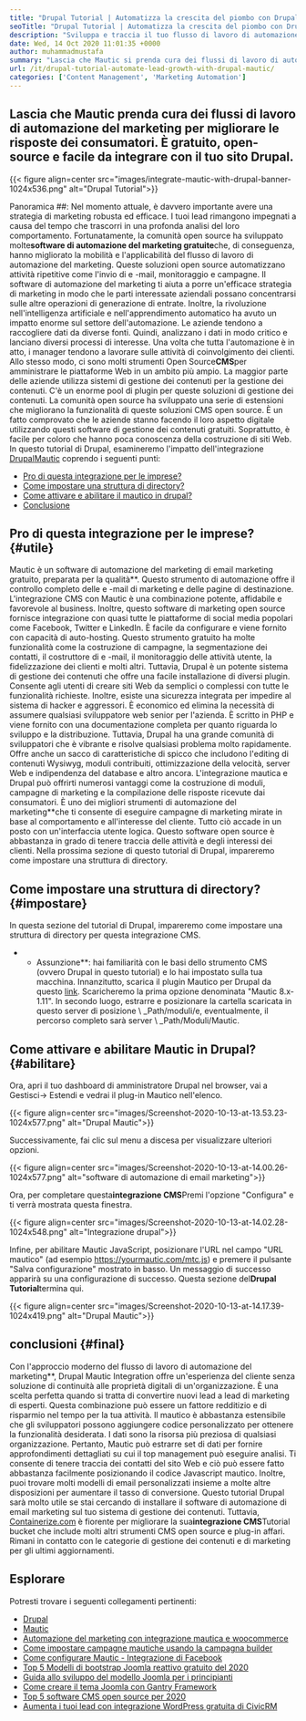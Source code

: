 ```yaml
---
title: "Drupal Tutorial | Automatizza la crescita del piombo con Drupal & Mautic '" 
seoTitle: "Drupal Tutorial | Automatizza la crescita del piombo con Drupal & Mautic" 
description: "Sviluppa e traccia il tuo flusso di lavoro di automazione del marketing con l'aiuto dell'integrazione mautica di Drupal. Segui questo tutorial Drupal per apprendere le fasi di integrazione." 
date: Wed, 14 Oct 2020 11:01:35 +0000
author: muhammadmustafa
summary: "Lascia che Mautic si prenda cura dei flussi di lavoro di automazione del marketing per migliorare le risposte dei consumatori. È gratuito, open-source e facile da integrare con il tuo sito Drupal." 
url: /it/drupal-tutorial-automate-lead-growth-with-drupal-mautic/
categories: ['Content Management', 'Marketing Automation']
---
```


## Lascia che Mautic prenda cura dei flussi di lavoro di automazione del marketing per migliorare le risposte dei consumatori. È gratuito, open-source e facile da integrare con il tuo sito Drupal.

{{< figure align=center src="images/integrate-mautic-with-drupal-banner-1024x536.png" alt="Drupal Tutorial">}}


Panoramica ##:
Nel momento attuale, è davvero importante avere una strategia di marketing robusta ed efficace. I tuoi lead rimangono impegnati a causa del tempo che trascorri in una profonda analisi del loro comportamento. Fortunatamente, la comunità open source ha sviluppato molte**software di automazione del marketing gratuite**che, di conseguenza, hanno migliorato la mobilità e l'applicabilità del flusso di lavoro di automazione del marketing. Queste soluzioni open source automatizzano attività ripetitive come l'invio di e -mail, monitoraggio e campagne. Il software di automazione del marketing ti aiuta a porre un'efficace strategia di marketing in modo che le parti interessate aziendali possano concentrarsi sulle altre operazioni di generazione di entrate. Inoltre, la rivoluzione nell'intelligenza artificiale e nell'apprendimento automatico ha avuto un impatto enorme sul settore dell'automazione. Le aziende tendono a raccogliere dati da diverse fonti. Quindi, analizzano i dati in modo critico e lanciano diversi processi di interesse. Una volta che tutta l'automazione è in atto, i manager tendono a lavorare sulle attività di coinvolgimento dei clienti.
Allo stesso modo, ci sono molti strumenti Open Source**CMS**per amministrare le piattaforme Web in un ambito più ampio. La maggior parte delle aziende utilizza sistemi di gestione dei contenuti per la gestione dei contenuti. C'è un enorme pool di plugin per queste soluzioni di gestione dei contenuti. La comunità open source ha sviluppato una serie di estensioni che migliorano la funzionalità di queste soluzioni CMS open source. È un fatto comprovato che le aziende stanno facendo il loro aspetto digitale utilizzando questi software di gestione dei contenuti gratuiti. Soprattutto, è facile per coloro che hanno poca conoscenza della costruzione di siti Web. In questo tutorial di Drupal, esamineremo l'impatto dell'integrazione [Drupal][2][Mautic][1] coprendo i seguenti punti:
  * [Pro di questa integrazione per le imprese?][3]
  * [Come impostare una struttura di directory?][4]
  * [Come attivare e abilitare il mautico in drupal?][5]
  * [Conclusione][6]

## Pro di questa integrazione per le imprese?   {#utile}
Mautic è un software di automazione del marketing di email marketing gratuito, preparata per la qualità**. Questo strumento di automazione offre il controllo completo delle e -mail di marketing e delle pagine di destinazione. L'integrazione CMS con Mautic è una combinazione potente, affidabile e favorevole al business. Inoltre, questo software di marketing open source fornisce integrazione con quasi tutte le piattaforme di social media popolari come Facebook, Twitter e LinkedIn. È facile da configurare e viene fornito con capacità di auto-hosting. Questo strumento gratuito ha molte funzionalità come la costruzione di campagne, la segmentazione dei contatti, il costruttore di e -mail, il monitoraggio delle attività utente, la fidelizzazione dei clienti e molti altri. Tuttavia, Drupal è un potente sistema di gestione dei contenuti che offre una facile installazione di diversi plugin. Consente agli utenti di creare siti Web da semplici o complessi con tutte le funzionalità richieste. Inoltre, esiste una sicurezza integrata per impedire al sistema di hacker e aggressori. È economico ed elimina la necessità di assumere qualsiasi sviluppatore web senior per l'azienda.
È scritto in PHP e viene fornito con una documentazione completa per quanto riguarda lo sviluppo e la distribuzione. Tuttavia, Drupal ha una grande comunità di sviluppatori che è vibrante e risolve qualsiasi problema molto rapidamente. Offre anche un sacco di caratteristiche di spicco che includono l'editing di contenuti Wysiwyg, moduli contribuiti, ottimizzazione della velocità, server Web e indipendenza del database e altro ancora. L'integrazione mautica e Drupal può offrirti numerosi vantaggi come la costruzione di moduli, campagne di marketing e la compilazione delle risposte ricevute dai consumatori. È uno dei migliori strumenti di automazione del marketing**che ti consente di eseguire campagne di marketing mirate in base al comportamento e all'interesse del cliente. Tutto ciò accade in un posto con un'interfaccia utente logica. Questo software open source è abbastanza in grado di tenere traccia delle attività e degli interessi dei clienti. Nella prossima sezione di questo tutorial di Drupal, impareremo come impostare una struttura di directory.

## Come impostare una struttura di directory?   {#impostare}
In questa sezione del tutorial di Drupal, impareremo come impostare una struttura di directory per questa integrazione CMS.
* * Assunzione**: hai familiarità con le basi dello strumento CMS (ovvero Drupal in questo tutorial) e lo hai impostato sulla tua macchina.
Innanzitutto, scarica il plugin Mautico per Drupal da questo [link][7]. Scaricheremo la prima opzione denominata "Mautic 8.x-1.11".
In secondo luogo, estrarre e posizionare la cartella scaricata in questo server di posizione \ _Path/moduli/e, eventualmente, il percorso completo sarà server \ _Path/Moduli/Mautic.

## Come attivare e abilitare Mautic in Drupal?   {#abilitare}
Ora, apri il tuo dashboard di amministratore Drupal nel browser, vai a Gestisci-> Estendi e vedrai il plug-in Mautico nell'elenco.

{{< figure align=center src="images/Screenshot-2020-10-13-at-13.53.23-1024x577.png" alt="Drupal Mautic">}}

Successivamente, fai clic sul menu a discesa per visualizzare ulteriori opzioni.

{{< figure align=center src="images/Screenshot-2020-10-13-at-14.00.26-1024x577.png" alt="software di automazione di email marketing">}}

Ora, per completare questa**integrazione CMS**Premi l'opzione "Configura" e ti verrà mostrata questa finestra.

{{< figure align=center src="images/Screenshot-2020-10-13-at-14.02.28-1024x548.png" alt="Integrazione drupal">}}

Infine, per abilitare Mautic JavaScript, posizionare l'URL nel campo "URL mautico" (ad esempio https://yourmautic.com/mtc.js) e premere il pulsante "Salva configurazione" mostrato in basso. Un messaggio di successo apparirà su una configurazione di successo. Questa sezione del**Drupal Tutorial**termina qui.

{{< figure align=center src="images/Screenshot-2020-10-13-at-14.17.39-1024x419.png" alt="Drupal Mautic">}}


## conclusioni   {#final}
Con l'approccio moderno del flusso di lavoro di automazione del marketing**, Drupal Mautic Integration offre un'esperienza del cliente senza soluzione di continuità alle proprietà digitali di un'organizzazione. È una scelta perfetta quando si tratta di convertire nuovi lead a lead di marketing di esperti. Questa combinazione può essere un fattore redditizio e di risparmio nel tempo per la tua attività. Il mautico è abbastanza estensibile che gli sviluppatori possono aggiungere codice personalizzato per ottenere la funzionalità desiderata. I dati sono la risorsa più preziosa di qualsiasi organizzazione. Pertanto, Mautic può estrarre set di dati per fornire approfondimenti dettagliati su cui il top management può eseguire analisi. Ti consente di tenere traccia dei contatti del sito Web e ciò può essere fatto abbastanza facilmente posizionando il codice Javascript mautico. Inoltre, puoi trovare molti modelli di email personalizzati insieme a molte altre disposizioni per aumentare il tasso di conversione.
Questo tutorial Drupal sarà molto utile se stai cercando di installare il software di automazione di email marketing sul tuo sistema di gestione dei contenuti. Tuttavia, [Containerize.com][8] è fiorente per migliorare la sua**integrazione CMS**Tutorial bucket che include molti altri strumenti CMS open source e plug-in affari. Rimani in contatto con le categorie di gestione dei contenuti e di marketing per gli ultimi aggiornamenti.

## Esplorare
Potresti trovare i seguenti collegamenti pertinenti:
  * [Drupal][9]
  * [Mautic][10]
  * [Automazione del marketing con integrazione mautica e woocommerce][11]
  * [Come impostare campagne mautiche usando la campagna builder][12]
  * [Come configurare Mautic - Integrazione di Facebook][13]
  * [Top 5 Modelli di bootstrap Joomla reattivo gratuito del 2020][14]
  * [Guida allo sviluppo del modello Joomla per i principianti][15]
  * [Come creare il tema Joomla con Gantry Framework][16]
  * [Top 5 software CMS open source per 2020][17]
  * [Aumenta i tuoi lead con integrazione WordPress gratuita di CivicRM][18]

  
[1]: https://products.containerize.com/marketing-automation/mautic
[2]: https://products.containerize.com/content-management/drupal
[3]: #useful
[4]: #setup
[5]: #enable
[6]: #final
[7]: https://www.drupal.org/project/mautic/releases
[8]: https://www.containerize.com/
[9]: https://products.containerize.com/content-management/drupal/
[10]: https://products.containerize.com/marketing-automation/mautic/
[11]: https://blog.containerize.com/blogging/marketing-automation-using-mautic-and-wordpress-woocommerce/
[12]: https://blog.containerize.com/marketing-automation/how-to-setup-marketing-campaigns-using-mautic-campaign-builder/
[13]: https://blog.containerize.com/marketing-automation/how-to-setup-mautic-facebook-integration/
[14]: https://blog.containerize.com/content-management/top-5-best-free-responsive-joomla-templates-of-2020/
[15]: https://blog.containerize.com/content-management/responsive-joomla-templates-tutorial/
[16]: https://blog.containerize.com/content-management/how-to-create-joomla-theme-joomla-gantry-framework/
[17]: https://blog.containerize.com/content-management/top-5-open-source-content-management-systems-for-2020/
[18]: https://blog.containerize.com/blogging/civicrm-wordpress-integration-wordpress-tutorial/

